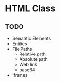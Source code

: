 # HTML Class

## TODO

- Semantic Elements
- Entities
- File Paths
  - Relative path
  - Absolute path
  - Web link
  - base64
- Iframes
